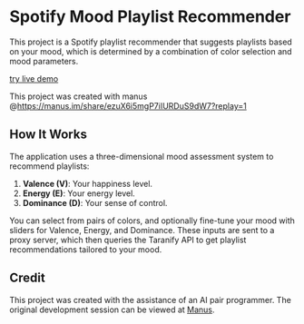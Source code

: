# Spotify Mood Playlist Recommender

This project is a Spotify playlist recommender that suggests playlists based on your mood, which is determined by a combination of color selection and mood parameters.

[try live demo](https://spotify-mood-playlist.onrender.com/)

This project was created with manus @https://manus.im/share/ezuX6i5mgP7iIURDuS9dW7?replay=1

## How It Works

The application uses a three-dimensional mood assessment system to recommend playlists:

1.  **Valence (V)**: Your happiness level.
2.  **Energy (E)**: Your energy level.
3.  **Dominance (D)**: Your sense of control.

You can select from pairs of colors, and optionally fine-tune your mood with sliders for Valence, Energy, and Dominance. These inputs are sent to a proxy server, which then queries the Taranify API to get playlist recommendations tailored to your mood.

## Credit

This project was created with the assistance of an AI pair programmer. The original development session can be viewed at [Manus](https://manus.im/share/ezuX6i5mgP7iIURDuS9dW7?replay=1). 